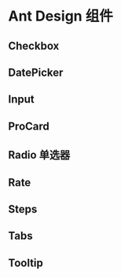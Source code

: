 # Ant Design 组件

## Checkbox

<code src="./demos/Checkbox.tsx"></code>

## DatePicker

<code src="./demos/DatePicker.tsx"></code>

## Input

<code src="./demos/Input.tsx"></code>

## ProCard

<code src="./demos/ProCard.tsx"></code>

## Radio 单选器

<code src="./demos/Radio.tsx"></code>

## Rate

<code src="./demos/Rate.tsx"></code>

## Steps

<code src="./demos/Steps.tsx"></code>

## Tabs

<code src="./demos/Tabs.tsx"></code>

## Tooltip

<code src="./demos/Tooltip.tsx"></code>
